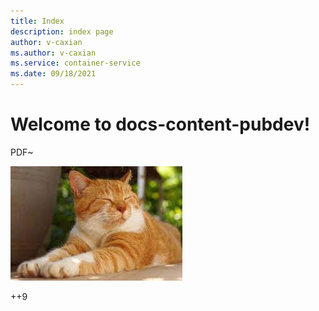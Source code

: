 ```yaml
---
title: Index
description: index page
author: v-caxian
ms.author: v-caxian
ms.service: container-service
ms.date: 09/18/2021
---
```


# Welcome to docs-content-pubdev!

PDF~

![dog](./images/cat.jpg)

++9
